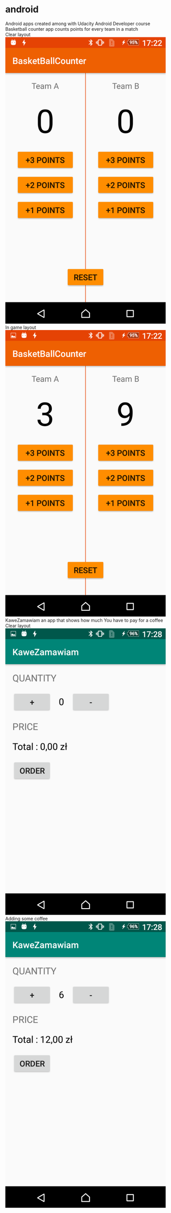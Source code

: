 # android
Android apps created among with Udacity Android Developer course <br />
Basketball counter app counts points for every team in a match<br />
Clear layout<br />
![alt text](https://raw.githubusercontent.com/sebastian-blaszczak/android/master/screenshots/basket_ball_counter_clear.png)
In game layout<br />
![alt text](https://raw.githubusercontent.com/sebastian-blaszczak/android/master/screenshots/basket_ball_counter_in_game.png)
KaweZamawiam an app that shows how much You have to pay for a coffee<br />
Clear layout<br />
![alt text](https://raw.githubusercontent.com/sebastian-blaszczak/android/master/screenshots/kawe_zamawiam_clear.png)
Adding some coffee<br />
![alt text](https://raw.githubusercontent.com/sebastian-blaszczak/android/master/screenshots/kawe_zamawiam_adding.png)
